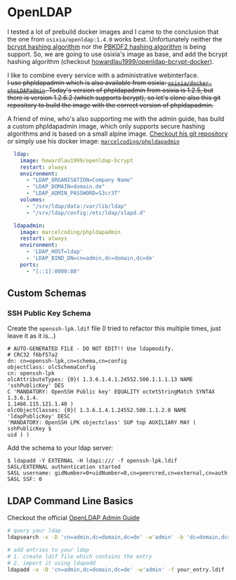 # OpenLDAP

I tested a lot of prebuild docker images and I came to the conclusion that the one from `osixia/openldap:1.4.0` works best.
Unfortunately neither the [bcrypt hashing algorithm](https://en.wikipedia.org/wiki/Bcrypt) nor the [PBKDF2 hashing algorithm](https://en.wikipedia.org/wiki/PBKDF2) is being support.
So, we are going to use osixia's image as base, and add the bcrypt hashing algorithm (checkout [howardlau1999/openldap-bcrypt-docker](https://github.com/howardlau1999/openldap-bcrypt-docker)).

I like to combine every service with a administrative webinterface.  
<s>I use phpldapadmin which is also available from osixia: [`osixia/docker-phpLDAPadmin`](https://github.com/osixia/docker-phpLDAPadmin).
Today's version of phpldapadmin from osixia is 1.2.5, but there is version 1.2.6.2 (which supports bcrypt), so let's clone also this git repository to build the image with the correct version of phpldapadmin.</s>  

A friend of mine, who's also supporting me with the admin guide, has build a custom phpldapadmin image, which only supports secure hashing algorithms and is based on a small alpine image. 
[Checkout his git repository](https://github.com/MarcelCoding/phpLDAPadmin) or simply use his docker image: [`marcelcoding/phpldapadmin`](https://hub.docker.com/r/marcelcoding/phpldapadmin)

```yaml
  ldap:
    image: howardlau1999/openldap-bcrypt
    restart: always
    environment:
      - "LDAP_ORGANISATION=Company Name"
      - "LDAP_DOMAIN=domain.de"
      - "LDAP_ADMIN_PASSWORD=S3cr3T"
    volumes:
      - "/srv/ldap/data:/var/lib/ldap"
      - "/srv/ldap/config:/etc/ldap/slapd.d"

  ldapadmin:
    image: marcelcoding/phpldapadmin
    restart: always
    environment:
      - 'LDAP_HOST=ldap'
      - 'LDAP_BIND_DN=cn=admin,dc=domain,dc=de'
    ports:
      - "[::1]:8000:80"
```

## Custom Schemas
### SSH Public Key Schema
Create the `openssh-lpk.ldif` file (I tried to refactor this multiple times, just leave it as it is...)
```ldif
# AUTO-GENERATED FILE - DO NOT EDIT!! Use ldapmodify.
# CRC32 f6bf57a2
dn: cn=openssh-lpk,cn=schema,cn=config
objectClass: olcSchemaConfig
cn: openssh-lpk
olcAttributeTypes: {0}( 1.3.6.1.4.1.24552.500.1.1.1.13 NAME 'sshPublicKey' DES
C 'MANDATORY: OpenSSH Public key' EQUALITY octetStringMatch SYNTAX 1.3.6.1.4.
1.1466.115.121.1.40 )
olcObjectClasses: {0}( 1.3.6.1.4.1.24552.500.1.1.2.0 NAME 'ldapPublicKey' DESC
'MANDATORY: OpenSSH LPK objectclass' SUP top AUXILIARY MAY ( sshPublicKey $
uid ) )
```
Add the schema to your ldap server:
```
$ ldapadd -Y EXTERNAL -H ldapi:/// -f openssh-lpk.ldif
SASL/EXTERNAL authentication started
SASL username: gidNumber=0+uidNumber=0,cn=peercred,cn=external,cn=auth
SASL SSF: 0
```

## LDAP Command Line Basics
Checkout the official [OpenLDAP Admin Guide](https://www.openldap.org/doc/admin24/)  
```sh
# query your ldap
ldapsearch -x -D 'cn=admin,dc=domain,dc=de' -w'admin' -b 'dc=domain,dc=de'

# add entries to your ldap
# 1. create ldif file which contains the entry
# 2. import it using ldapadd
ldapadd -x -D 'cn=admin,dc=domain,dc=de' -w'admin' -f your_entry.ldif
```
